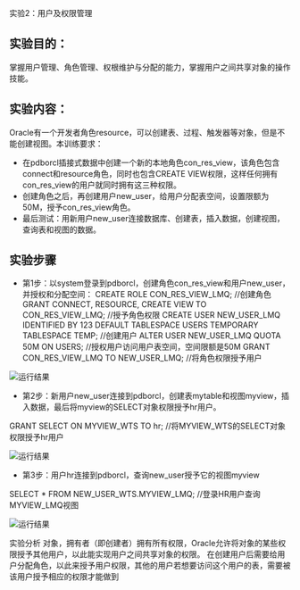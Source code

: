 
 实验2：用户及权限管理

## 实验目的：

掌握用户管理、角色管理、权根维护与分配的能力，掌握用户之间共享对象的操作技能。

## 实验内容：
Oracle有一个开发者角色resource，可以创建表、过程、触发器等对象，但是不能创建视图。本训练要求：
- 在pdborcl插接式数据中创建一个新的本地角色con_res_view，该角色包含connect和resource角色，同时也包含CREATE VIEW权限，这样任何拥有con_res_view的用户就同时拥有这三种权限。
- 创建角色之后，再创建用户new_user，给用户分配表空间，设置限额为50M，授予con_res_view角色。
- 最后测试：用新用户new_user连接数据库、创建表，插入数据，创建视图，查询表和视图的数据。

## 实验步骤



- 第1步：以system登录到pdborcl，创建角色con_res_view和用户new_user，并授权和分配空间：
CREATE ROLE CON_RES_VIEW_LMQ;   //创建角色
GRANT CONNECT, RESOURCE, CREATE VIEW TO CON_RES_VIEW_LMQ;  //授予角色权限
CREATE USER NEW_USER_LMQ IDENTIFIED BY 123 DEFAULT TABLESPACE USERS TEMPORARY TABLESPACE TEMP;	//创建用户
ALTER USER NEW_USER_LMQ QUOTA 50M ON USERS;	//授权用户访问用户表空间，空间限额是50M
GRANT CON_RES_VIEW_LMQ TO NEW_USER_LMQ;	    //将角色权限授予用户



![运行结果](https://github.com/liumengqi77/oracle/blob/master/test2/1.png)


- 第2步：新用户new_user连接到pdborcl，创建表mytable和视图myview，插入数据，最后将myview的SELECT对象权限授予hr用户。

GRANT SELECT ON MYVIEW_WTS TO hr;    //将MYVIEW_WTS的SELECT对象权限授予hr用户

![运行结果](https://github.com/liumengqi77/oracle/blob/master/test2/2.png)


- 第3步：用户hr连接到pdborcl，查询new_user授予它的视图myview

SELECT * FROM NEW_USER_WTS.MYVIEW_LMQ;  //登录HR用户查询MYVIEW_LMQ视图


![运行结果](https://github.com/liumengqi77/oracle/blob/master/test2/3.png)

实验分析
 对象，拥有者（即创建者）拥有所有权限，Oracle允许将对象的某些权限授予其他用户，以此能实现用户之间共享对象的权限。 
在创建用户后需要给用户分配角色，以此来授予用户权限，其他的用户若想要访问这个用户的表，需要被该用户授予相应的权限才能做到





